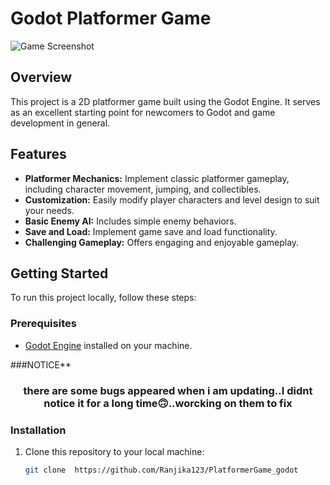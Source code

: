 # Godot Platformer Game

![Game Screenshot](screenshot.png)

## Overview

This project is a 2D platformer game built using the Godot Engine. It serves as an excellent starting point for newcomers to Godot and game development in general.

## Features

- **Platformer Mechanics:** Implement classic platformer gameplay, including character movement, jumping, and collectibles.
- **Customization:** Easily modify player characters and level design to suit your needs.
- **Basic Enemy AI:** Includes simple enemy behaviors.
- **Save and Load:** Implement game save and load functionality.
- **Challenging Gameplay:** Offers engaging and enjoyable gameplay.

## Getting Started

To run this project locally, follow these steps:

### Prerequisites

- [Godot Engine](https://godotengine.org/download) installed on your machine.

###NOTICE**
<h3 align=center>there are some bugs appeared when i am updating..I didnt notice it for a long time🙃..worcking on them to fix</h3>

### Installation

1. Clone this repository to your local machine:

   ```bash
   git clone  https://github.com/Ranjika123/PlatformerGame_godot
